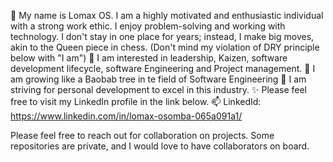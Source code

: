 



👋 My name is Lomax OS. I am a highly motivated and enthusiastic individual with a strong work ethic. I enjoy problem-solving and working with technology. I don't stay in one place for years; instead, I make big moves, akin to the Queen piece in chess. (Don't mind my violation of DRY principle below with "I am")
👀 I am interested in leadership, Kaizen, software development lifecycle, software Engineering and Project management.
🌱 I am growing like a Baobab tree in te field of Software Engineering
💞️ I am striving for personal development to excel in this industry.
✨ Please feel free to visit my LinkedIn profile in the link below.
📫 LinkedId: https://www.linkedin.com/in/lomax-osomba-065a091a1/

Please feel free to reach out for collaboration on projects. Some repositories are private, and I would love to have collaborators on board.
